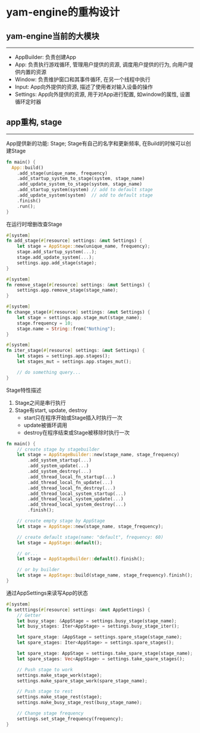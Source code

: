 # yam-engine的重构设计

## yam-engine当前的大模块

---

* AppBuilder: 负责创建App
* App: 负责执行游戏循环, 管理用户提供的资源, 调度用户提供的行为, 向用户提供内置的资源
* Window: 负责维护窗口和其事件循环, 在另一个线程中执行
* Input: App向外提供的资源, 描述了使用者对输入设备的操作
* Settings: App向外提供的资源, 用于对App进行配置, 如window的属性, 设置循环定时器

## app重构, stage

---

App提供新的功能: Stage; Stage有自己的名字和更新频率, 在Build的时候可以创建Stage

```rust
fn main() {
  App::build()
    .add_stage(unique_name, frequency)
    .add_startup_system_to_stage(system, stage_name)
    .add_update_system_to_stage(system, stage_name)
    .add_startup_system(system) // add to default stage
    .add_update_system(system)  // add to default stage
    .finish()
    .run();
}
```

在运行时增删改查Stage

```rust
#[system]
fn add_stage(#[resource] settings: &mut Settings) {
    let stage = AppStage::new(unique_name, frequency);
    stage.add_startup_system(...);
    stage.add_update_system(...);
    settings.app.add_stage(stage);
}

#[system]
fn remove_stage(#[resource] settings: &mut Settings) {
    settings.app.remove_stage(stage_name);
}

#[system]
fn change_stage(#[resource] settings: &mut Settings) {
    let stage = settings.app.stage_mut(stage_name);
    stage.frequency = 10;
    stage.name = String::from("Nothing");
}

#[system]
fn iter_stage(#[resource] settings: &mut Settings) {
    let stages = settings.app.stages();
    let stages_mut = settings.app.stages_mut();

    // do something query...
}
```

Stage特性描述

1. Stage之间是串行执行
2. Stage有start, update, destroy
    * start只在程序开始或Stage插入时执行一次
    * update被循环调用
    * destroy在程序结束或Stage被移除时执行一次

```rust
fn main() {
    // create stage by stagebuilder
    let stage = AppStageBuilder::new(stage_name, stage_frequency)
        .add_system_startup(...)
        .add_system_update(...)
        .add_system_destroy(...)
        .add_thread_local_fn_startup(...)
        .add_thread_local_fn_update(...)
        .add_thread_local_fn_destroy(...)
        .add_thread_local_system_startup(...)
        .add_thread_local_system_update(...)
        .add_thread_local_system_destroy(...)
        .finish();

    // create empty stage by AppStage
    let stage = AppStage::new(stage_name, stage_frequency);

    // create default stage(name: "default", frequency: 60)
    let stage = AppStage::default();

    // or...
    let stage = AppStageBuilder::default().finish();

    // or by builder
    let stage = AppStage::build(stage_name, stage_frequency).finish();
}
```

通过AppSettings来读写App的状态

```rust
#[system]
fn setttings(#[resource] settings: &mut AppSettings) {
    // Getter
    let busy_stage: &AppStage = settings.busy_stage(stage_name);
    let busy_stages: Iter<AppStage> = settings.busy_stage_iter();

    let spare_stage: &AppStage = settings.spare_stage(stage_name);
    let spare_stages: Iter<AppStage> = settings.spare_stages();

    let spare_stage: AppStage = settings.take_spare_stage(stage_name);
    let spare_stages: Vec<AppStage> = settings.take_spare_stages();

    // Push stage to work
    settings.make_stage_work(stage);
    settings.make_spare_stage_work(spare_stage_name);

    // Push stage to rest
    settings.make_stage_rest(stage);
    settings.make_busy_stage_rest(busy_stage_name);

    // Change stage frequency
    settings.set_stage_frequency(frequency);
}
```
